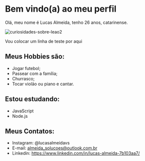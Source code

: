 # Bem vindo(a) ao meu perfil

Olá, meu nome é Lucas Almeida, tenho 26 anos, catarinense.

![curiosidades-sobre-leao2](https://user-images.githubusercontent.com/108141682/179039560-21e55b2b-d73b-407d-a8f7-e0546266d797.jpg)

Vou colocar um linha de teste por aqui

## Meus Hobbies  são:

- Jogar futebol;
- Passear com a família;
- Churrasco;
- Tocar violão ou piano e cantar.

## Estou estudando:

- JavaScript
- Node.js


## Meus Contatos:

- Instagram: @lucasalmeidavs
- E-mail: almeida_solucoes@outlook.com.br
- Linkedin: https://www.linkedin.com/in/lucas-almeida-7b103aa7/
